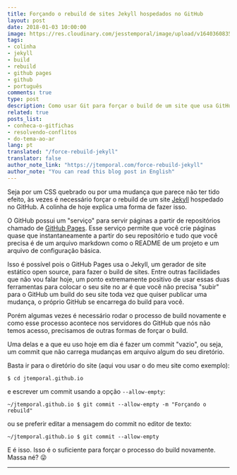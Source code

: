 ```yaml
---
title: Forçando o rebuild de sites Jekyll hospedados no GitHub
layout: post
date: 2018-01-03 10:00:00
image: https://res.cloudinary.com/jesstemporal/image/upload/v1640360835/covers/colinha_igmf4s.png
tags:
- colinha
- jekyll
- build
- rebuild
- github pages
- github
- português
comments: true
type: post
description: Como usar Git para forçar o build de um site que usa GitHub Pages
related: true
posts_list:
- conheca-o-gitfichas
- resolvendo-conflitos
- do-tema-ao-ar
lang: pt
translated: "/force-rebuild-jekyll"
translator: false
author_note_link: "https://jtemporal.com/force-rebuild-jekyll"
author_note: "You can read this blog post in English"
---
```

Seja por um CSS quebrado ou por uma mudança que parece não ter tido efeito, às vezes é necessário forçar o rebuild de um site [Jekyll](https://jekyllrb.com/) hospedado no GitHub. A colinha de hoje explica uma forma de fazer isso.

O GitHub possui um "serviço" para servir páginas a partir de repositórios chamado de [GitHub Pages](https://pages.github.com/). Esse serviço permite que você crie páginas quase que instantaneamente a partir do seu repositório e tudo que você precisa é de um arquivo markdown como o README de um projeto e um arquivo de configuração básica.

Isso é possível pois o GitHub Pages usa o Jekyll, um gerador de site estático open source, para fazer o build de sites. Entre outras facilidades que não vou falar hoje, um ponto extremamente positivo de usar essas duas ferramentas para colocar o seu site no ar é que você não precisa "subir" para o GitHub um build do seu site toda vez que quiser publicar uma mudança, o próprio GitHub se encarrega do build para você.

Porém algumas vezes é necessário rodar o processo de build novamente e como esse processo acontece nos servidores do GitHub que nós não temos acesso, precisamos de outras formas de forçar o build.

Uma delas e a que eu uso hoje em dia é fazer um commit "vazio", ou seja, um commit que não carrega mudanças em arquivo algum do seu diretório.

Basta ir para o diretório do site (aqui vou usar o do meu site como exemplo):

~~~ console
$ cd jtemporal.github.io
~~~

e escrever um commit usando a opção `--allow-empty`:

~~~ console
~/jtemporal.github.io $ git commit --allow-empty -m "Forçando o rebuild"
~~~

ou se preferir editar a mensagem do commit no editor de texto:

~~~ console
~/jtemporal.github.io $ git commit --allow-empty
~~~

E é isso. Isso é o suficiente para forçar o processo do build novamente. Massa né? 😜

----